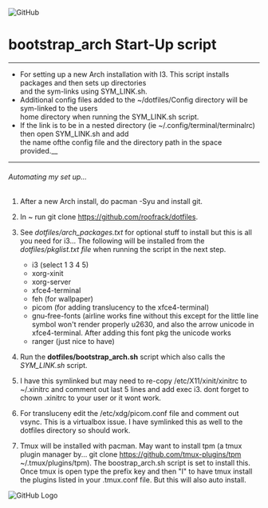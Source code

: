 ![GitHub](https://img.shields.io/github/license/roofrack/dotfiles)
# bootstrap_arch Start-Up script
<!-- --------- -->
<!-- > __For setting up a new Arch installation with I3. This script installs packages and then sets up directories -->
<!-- > and the sym-links using SYM_LINK.sh. Additional config files added to the ~/dotfiles/Config directory -->
<!-- > will be sym-linked to the users home directory when running the SYM_LINK.sh script. If the link is -->
<!-- > to be in a nested directory (ie ~/.config/terminal/terminalrc) then open SYM_LINK.sh and add the name of -->
<!-- > the config file and the directory path in the space provided.__ --> 
<!-- --------- -->
---------
*  For setting up a new Arch installation with I3. This script installs packages and then sets up directories  
   and the sym-links using SYM_LINK.sh.
*  Additional config files added to the ~/dotfiles/Config directory will be sym-linked to the users  
   home directory when running the SYM_LINK.sh script.
*  If the link is to be in a nested directory (ie ~/.config/terminal/terminalrc) then open SYM_LINK.sh and add  
   the name ofthe config file and the directory path in the space provided.__
---------




###### _Automating my set up_...


 1. After a new Arch install, do pacman -Syu and install git.

 2. In ~ run git clone https://github.com/roofrack/dotfiles.

 3. See _dotfiles/arch_packages.txt_ for optional stuff to install but this is all you need for i3...
    The following will be installed from the *dotfiles/pkglist.txt file* when running the script in the next step.

      *  i3 (select 1 3 4 5)
      *  xorg-xinit
      *  xorg-server
      *  xfce4-terminal
      *  feh (for wallpaper)
      *  picom (for adding translucency to the xfce4-terminal)
      *  gnu-free-fonts (airline works fine without this except for the little line symbol won't
         render properly u2630, and also the arrow unicode in xfce4-terminal. After adding this
         font pkg the unicode works
      *  ranger (just nice to have)

 4. Run the __dotfiles/bootstrap_arch.sh__ script which also calls the _SYM_LINK.sh_ script.

 5. I have this symlinked but may need to re-copy /etc/X11/xinit/xinitrc to
     ~/.xinitrc and comment out last 5 lines and add exec i3. dont forget to
     chown .xinitrc to your user or it wont work.

 6. For transluceny edit the /etc/xdg/picom.conf file and comment out vsync. This is a
    virtualbox issue. I have symlinked this as well to the dotfiles directory so should work.

 7. Tmux will be installed with pacman. May want to install tpm (a tmux plugin manager by...
    git clone https://github.com/tmux-plugins/tpm ~/.tmux/plugins/tpm). The boostrap_arch.sh script
    is set to install this. Once tmux is open type the prefix key and then "I" to
    have tmux install the plugins listed in your .tmux.conf file. But this will also auto install.

![GitHub Logo](/images/Logo.png)

